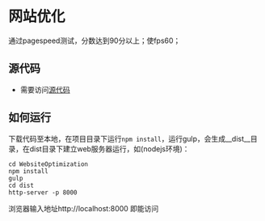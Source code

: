 # 网站优化

通过pagespeed测试，分数达到90分以上；使fps60；

## 源代码

- 需要访问[源代码](https://github.com/chanyhot/WebsiteOptimization)

## 如何运行

下载代码至本地，在项目目录下运行`npm install`，运行gulp，会生成__dist__目录，在dist目录下建立web服务器运行，如(nodejs环境)：

```
cd WebsiteOptimization
npm install
gulp
cd dist
http-server -p 8000
```
浏览器输入地址http://localhost:8000 即能访问